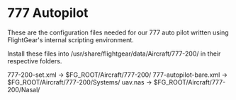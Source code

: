 777 Autopilot
=============

These are the configuration files needed for our 777 auto pilot
written using FlightGear's internal scripting environment.


Install these files into /usr/share/flightgear/data/Aircraft/777-200/
in their respective folders.


777-200-set.xml -> $FG_ROOT/Aircraft/777-200/
777-autopilot-bare.xml -> $FG_ROOT/Aircraft/777-200/Systems/
uav.nas -> $FG_ROOT/Aircraft/777-200/Nasal/
